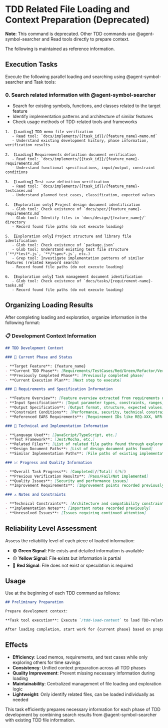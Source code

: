 # TDD Related File Loading and Context Preparation (Deprecated)

**Note**: This command is deprecated. Other TDD commands use @agent-symbol-searcher and Read tools directly to prepare context.

The following is maintained as reference information.

## Execution Tasks

Execute the following parallel loading and searching using @agent-symbol-searcher and Task tools:

### 0. **Search related information with @agent-symbol-searcher**

- Search for existing symbols, functions, and classes related to the target feature
- Identify implementation patterns and architecture of similar features
- Check usage methods of TDD-related tools and frameworks

```
1. 【Loading】TDD memo file verification
   - Read tool: `docs/implements/{{task_id}}/{feature_name}-memo.md`
   - Understand existing development history, phase information, verification results

2. 【Loading】Requirements definition document verification
   - Read tool: `docs/implements/{{task_id}}/{feature_name}-requirements.md`
   - Understand functional specifications, input/output, constraint conditions

3. 【Loading】Test case definition verification
   - Read tool: `docs/implements/{{task_id}}/{feature_name}-testcases.md`
   - Understand planned test cases, classification, expected values

4. 【Exploration only】Project design document identification
   - Glob tool: Check existence of `docs/spec/{feature_name}-requirements.md`
   - Glob tool: Identify files in `docs/design/{feature_name}/` directory
   - Record found file paths (do not execute loading)

5. 【Exploration only】Project structure and library file identification
   - Glob tool: Check existence of `package.json`
   - Glob tool: Understand existing test file structure (`**/*test*.js`, `**/*spec*.js`, etc.)
   - Grep tool: Investigate implementation patterns of similar features (related keyword search)
   - Record found file paths (do not execute loading)

6. 【Exploration only】Task management document identification
   - Glob tool: Check existence of `docs/tasks/{requirement-name}-tasks.md`
   - Record found file paths (do not execute loading)
```

## Organizing Loading Results

After completing loading and exploration, organize information in the following format:

### 📋 Development Context Information

```markdown
## TDD Development Context

### 🎯 Current Phase and Status

- **Target Feature**: {feature_name}
- **Current TDD Phase**: [Requirements/TestCases/Red/Green/Refactor/Verify]
- **Previously Completed Phase**: [Previously completed phase]
- **Current Execution Plan**: [Next step to execute]

### 📄 Requirements and Specification Information

- **Feature Overview**: [Feature overview extracted from requirements definition]
- **Input Specification**: [Input parameter types, constraints, ranges]
- **Output Specification**: [Output format, structure, expected values]
- **Constraint Conditions**: [Performance, security, technical constraints]
- **Referenced EARS Requirements**: [Requirement IDs like REQ-XXX, NFR-XXX]

### 🔧 Technical and Implementation Information

- **Language Used**: [JavaScript/TypeScript, etc.]
- **Test Framework**: [Jest/Mocha, etc.]
- **Related Files**: [List of related file paths found through exploration]
- **Design Document Paths**: [List of design document paths found]
- **Similar Implementation Paths**: [File paths of existing implementations for reference]

### 📈 Progress and Quality Information

- **Overall Task Progress**: [Completed]/[Total] ([%])
- **Previous Verification Results**: [Pass/Fail/Not Implemented]
- **Quality Issues**: [Security and performance issues]
- **Improvement Requirements**: [Improvement points recorded previously]

### ⚠️ Notes and Constraints

- **Technical Constraints**: [Architecture and compatibility constraints]
- **Implementation Notes**: [Important notes recorded previously]
- **Unresolved Issues**: [Issues requiring continued attention]
```

## Reliability Level Assessment

Assess the reliability level of each piece of loaded information:

- 🟢 **Green Signal**: File exists and detailed information is available
- 🟡 **Yellow Signal**: File exists but information is partial
- 🔴 **Red Signal**: File does not exist or speculation is required

## Usage

Use at the beginning of each TDD command as follows:

```markdown
## Preliminary Preparation

Prepare development context:

**Task tool execution**: Execute `/tdd-load-context` to load TDD-related files, exploration, and context preparation

After loading completion, start work for {current phase} based on prepared context information.
```

## Effects

- **Efficiency**: Load memos, requirements, and test cases while only exploring others for time savings
- **Consistency**: Unified context preparation across all TDD phases
- **Quality Improvement**: Prevent missing necessary information during loading
- **Maintainability**: Centralized management of file loading and exploration logic
- **Lightweight**: Only identify related files, can be loaded individually as needed

This task efficiently prepares necessary information for each phase of TDD development by combining search results from @agent-symbol-searcher with existing TDD file information.
